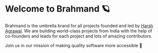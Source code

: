 # Welcome to Brahmand 🪐

Brahmand is the umbrella brand for all projects founded and led by [Harsh Agrawal](https://itsharshag.com/). We are building world-class projects from India with the help of co-founders and leads for each project and lots of amazing contributors.

Join us in our mission of making quality software more accessible 🤝
